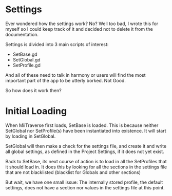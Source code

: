 # Settings
Ever wondered how the settings work? No? Well too bad, I wrote this for myself so I could keep track of it and decided not to delete it from the documentation. 

Settings is divided into 3 main scripts of interest:

* SetBase.gd
* SetGlobal.gd
* SetProfile.gd

And all of these need to talk in harmony or users will find the most important part of the app to be utterly borked. Not Good.

So how does it work then? 

# Initial Loading

When MiiTraverse first loads, SetBase is loaded. This is because neither SetGlobal nor SetProfile(s) have been instantiated into existence. It will start by loading in SetGlobal. 

SetGlobal will then make a check for the settings file, and create it and write all global settings, as defined in the Project Settings, if it does not yet exist. 

Back to SetBase, its next course of action is to load in all the SetProfiles that it should load in. It does this by looking for all the sections in the settings file that are not blacklisted (blacklist for Globals and other sections)

But wait, we have one small issue: The internally stored profile, the default settings, does not have a section nor values in the settings file at this point. 

